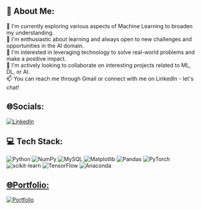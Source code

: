 ## 💫 About Me:
🔭 I'm currently exploring various aspects of Machine Learning to broaden my understanding.<br>🌱 I'm enthusiastic about learning and always open to new challenges and opportunities in the AI domain.<br>👀 I'm interested in leveraging technology to solve real-world problems and make a positive impact.<br>💞️ I'm actively looking to collaborate on interesting projects related to ML, DL, or AI.<br>📫 You can reach me through Gmail or connect with me on LinkedIn - let's chat!


## 🌐Socials:
[![LinkedIn](https://img.shields.io/badge/LinkedIn-%230077B5.svg?logo=linkedin&logoColor=white)](https://www.linkedin.com/in/sayed-shaun) 

## 💻 Tech Stack:
![Python](https://img.shields.io/badge/python-3670A0?style=plastic&logo=python&logoColor=ffdd54) ![NumPy](https://img.shields.io/badge/numpy-%23013243.svg?style=plastic&logo=numpy&logoColor=white) ![MySQL](https://img.shields.io/badge/mysql-%2300000f.svg?style=plastic&logo=mysql&logoColor=white) ![Matplotlib](https://img.shields.io/badge/Matplotlib-%23ffffff.svg?style=plastic&logo=Matplotlib&logoColor=black) ![Pandas](https://img.shields.io/badge/pandas-%23150458.svg?style=plastic&logo=pandas&logoColor=white) ![PyTorch](https://img.shields.io/badge/PyTorch-%23EE4C2C.svg?style=plastic&logo=PyTorch&logoColor=white) ![scikit-learn](https://img.shields.io/badge/scikit--learn-%23F7931E.svg?style=plastic&logo=scikit-learn&logoColor=white) ![TensorFlow](https://img.shields.io/badge/TensorFlow-%23FF6F00.svg?style=plastic&logo=TensorFlow&logoColor=white) ![Anaconda](https://img.shields.io/badge/Anaconda-%2344A833.svg?style=plastic&logo=anaconda&logoColor=white) 

## [🌐Portfolio:](https://sayedshaun.weebly.com/)
[![Portfolio](https://img.shields.io/badge/Portfolio-%23000000.svg?style=plastic&logo=firefox&logoColor=#FF7139)](https://sayedshaun.weebly.com/)
